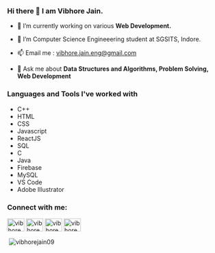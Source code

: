 ### Hi there 👋 I am Vibhore Jain.

- 🔭 I’m currently working on various **Web Development.**

- 🌱 I’m Computer Science Engineeering student at SGSITS, Indore.

- 📫 Email me : vibhore.jain.eng@gmail.com

- 💬 Ask me about **Data Structures and Algorithms, Problem Solving, Web Development**

### Languages and Tools I've worked with
- C++
- HTML
- CSS
- Javascript
- ReactJS
- SQL
- C
- Java
- Firebase
- MySQL
- VS Code
- Adobe Illustrator

<h3 align="left">Connect with me:</h3>
<p align="left">
<a href="https://linkedin.com/in/vibhore-jain" target="blank"><img align="center" src="https://raw.githubusercontent.com/rahuldkjain/github-profile-readme-generator/master/src/images/icons/Social/linked-in-alt.svg" alt="vibhore-jain-linkedin" height="30" width="40" /></a>
<a href="https://www.codechef.com/users/vibhorejain091" target="blank"><img align="center" src="https://cdn.jsdelivr.net/npm/simple-icons@3.1.0/icons/codechef.svg" alt="vibhore-jain-linkedin-codechef" height="30" width="40" /></a>
<a href="https://www.leetcode.com/vibhorejain0911" target="blank"><img align="center" src="https://raw.githubusercontent.com/rahuldkjain/github-profile-readme-generator/master/src/images/icons/Social/leet-code.svg" alt="vibhore-jain-leetcode" height="30" width="40" /></a>
<a href="https://auth.geeksforgeeks.org/user/vibhorejain0911/profile" target="blank"><img align="center" src="https://raw.githubusercontent.com/rahuldkjain/github-profile-readme-generator/master/src/images/icons/Social/geeks-for-geeks.svg" alt="vibhore-jain-geeksforgeeks" height="30" width="40" /></a>
</p>

<p>&nbsp;<img align="center" src="https://github-readme-stats.vercel.app/api?username=vibhorejain09&show_icons=true&locale=en&theme=dark" alt="vibhorejain09" /></p>

<!--
**vibhorejain09/vibhorejain09** is a ✨ _special_ ✨ repository because its `README.md` (this file) appears on your GitHub profile.

Here are some ideas to get you started:

- 🔭 I’m currently working on ...
- 🌱 I’m currently learning ...
- 👯 I’m looking to collaborate on ...
- 🤔 I’m looking for help with ...
- 💬 Ask me about ...
- 📫 How to reach me: ...
- 😄 Pronouns: ...
- ⚡ Fun fact: ...
-->

